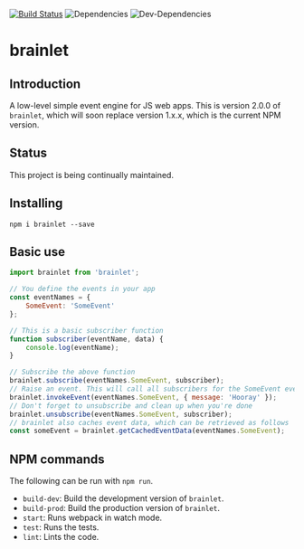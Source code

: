 [![Build Status](https://travis-ci.org/yottaawesome/brainlet.svg?branch=master)](https://travis-ci.org/yottaawesome/brainlet) ![Dependencies](https://david-dm.org/yottaawesome/brainlet.svg) ![Dev-Dependencies](https://david-dm.org/yottaawesome/brainlet/dev-status.svg)

# brainlet

## Introduction

A low-level simple event engine for JS web apps. This is version 2.0.0 of `brainlet`, which will soon replace version 1.x.x, which is the current NPM version.

## Status

This project is being continually maintained.

## Installing

`npm i brainlet --save`

## Basic use

```javascript
import brainlet from 'brainlet';

// You define the events in your app
const eventNames = {
    SomeEvent: 'SomeEvent'
};

// This is a basic subscriber function
function subscriber(eventName, data) {
    console.log(eventName);
}

// Subscribe the above function
brainlet.subscribe(eventNames.SomeEvent, subscriber);
// Raise an event. This will call all subscribers for the SomeEvent event
brainlet.invokeEvent(eventNames.SomeEvent, { message: 'Hooray' });
// Don't forget to unsubscribe and clean up when you're done
brainlet.unsubscribe(eventNames.SomeEvent, subscriber);
// brainlet also caches event data, which can be retrieved as follows
const someEvent = brainlet.getCachedEventData(eventNames.SomeEvent);
```

## NPM commands

The following can be run with `npm run`.

* `build-dev`: Build the development version of `brainlet`.
* `build-prod`: Build the production version of `brainlet`.
* `start`: Runs webpack in watch mode.
* `test`: Runs the tests.
* `lint`: Lints the code.
